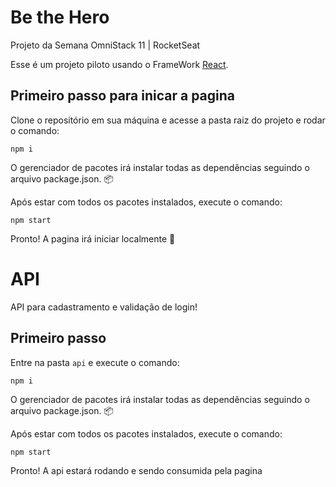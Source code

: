 # Be the Hero
Projeto da Semana OmniStack 11 | RocketSeat

Esse é um projeto piloto usando o FrameWork [React](https://reactjs.org).


## Primeiro passo para inicar a pagina

Clone o repositório em sua máquina e acesse a pasta raiz do projeto e rodar o comando:

```shell
npm i
```

O gerenciador de pacotes irá instalar todas as dependências seguindo o arquivo package.json. :package:

Após estar com todos os pacotes instalados, execute o comando:

```shell
npm start
```
Pronto! A pagina irá iniciar localmente :rocket:

# API 
API para cadastramento e validação de login!

## Primeiro passo

Entre na pasta `api` e execute o comando:

```shell
npm i 
```
O gerenciador de pacotes irá instalar todas as dependências seguindo o arquivo package.json. :package:

Após estar com todos os pacotes instalados, execute o comando:

```shell
npm start 
```

Pronto! A api estará rodando e sendo consumida pela pagina


